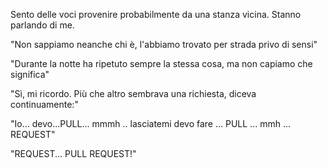 
Sento delle voci provenire probabilmente da una stanza vicina. Stanno parlando di me.

"Non sappiamo neanche chi è, l'abbiamo trovato per strada privo di sensi"

"Durante la notte ha ripetuto sempre la stessa cosa, ma non capiamo che significa"

"Sì, mi ricordo. Più che altro sembrava una richiesta, diceva continuamente:"

"Io... devo...PULL... mmmh .. lasciatemi devo fare ... PULL ... mmh ... REQUEST"

"REQUEST... PULL REQUEST!"
